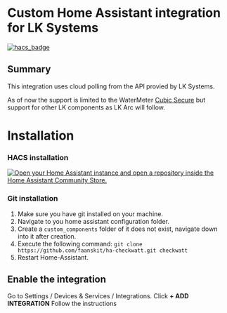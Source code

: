 # Custom Home Assistant integration for LK Systems
[![hacs_badge](https://img.shields.io/badge/HACS-Custom-orange.svg?style=for-the-badge)](https://github.com/custom-components/hacs) 

## Summary
This integration uses cloud polling from the API provied by LK Systems.

As of now the support is limited to the WaterMeter [Cubic Secure](https://www.lksystems.se/sv/produkter/teknisk-armatur/vattenfelsutrustning/vattenfelsbrytare/lk-cubicsecure-77792594) but support for other LK components as LK Arc will follow.

# Installation
### HACS installation
[![Open your Home Assistant instance and open a repository inside the Home Assistant Community Store.](https://my.home-assistant.io/badges/hacs_repository.svg)](https://my.home-assistant.io/redirect/hacs_repository/?owner=angoyd&repository=ha-lksystems&category=integration)


### Git installation
1. Make sure you have git installed on your machine.
2. Navigate to you home assistant configuration folder.
3. Create a `custom_components` folder of it does not exist, navigate down into it after creation.
4. Execute the following command: `git clone https://github.com/faanskit/ha-checkwatt.git checkwatt`
5. Restart Home-Assistant.

## Enable the integration
Go to Settings / Devices & Services / Integrations. Click **+ ADD INTEGRATION**
Follow the instructions
